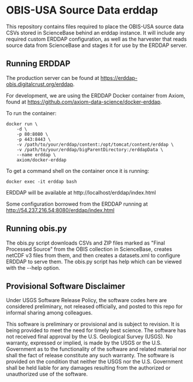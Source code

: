 OBIS-USA Source Data erddap
===========================
This repository contains files required to place the OBIS-USA source data CSVs stored in ScienceBase behind an erddap
instance.  It will include any required custom ERDDAP configuration, as well as the harvester that reads source
data from ScienceBase and stages it for use by the ERDDAP server.

Running ERDDAP
--------------
The production server can be found at https://erddap-obis.digitalcrust.org/erddap.

For development, we are using the ERDDAP Docker container from Axiom, found at https://github.com/axiom-data-science/docker-erddap.

To run the container:

````
docker run \
    -d \
    -p 80:8080 \
    -p 443:8443 \
    -v /path/to/your/erddap/content:/opt/tomcat/content/erddap \
    -v /path/to/your/erddap/bigParentDirectory:/erddapData \
    --name erddap \
    axiom/docker-erddap
````

To get a command shell on the container once it is running:

````
docker exec -it erddap bash
````

ERDDAP will be available at http://localhost/erddap/index.html

Some configuration borrowed from the ERDDAP running at http://54.237.216.54:8080/erddap/index.html

Running obis.py
---------------
The obis.py script downloads CSVs and ZIP files marked as "Final Processed Source" from the OBIS collection in
ScienceBase, creates netCDF v3 files from them, and then creates a datasets.xml to configure ERDDAP to serve
them.  The obis.py script has help which can be viewed with the --help option.

Provisional Software Disclaimer
---------------
Under USGS Software Release Policy, the software codes here are considered preliminary, not released officially, and posted to this repo for informal sharing among colleagues.

This software is preliminary or provisional and is subject to revision. It is being provided to meet the need for timely best science. The software has not received final approval by the U.S. Geological Survey (USGS). No warranty, expressed or implied, is made by the USGS or the U.S. Government as to the functionality of the software and related material nor shall the fact of release constitute any such warranty. The software is provided on the condition that neither the USGS nor the U.S. Government shall be held liable for any damages resulting from the authorized or unauthorized use of the software.